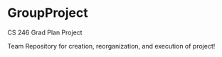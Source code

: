# GroupProject
CS 246 Grad Plan Project

Team Repository for creation, reorganization, and execution of project!
